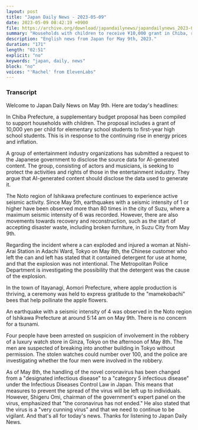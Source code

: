 ```yaml
---
layout: post
title: "Japan Daily News - 2023-05-09"
date: 2023-05-09 08:42:19 +0900
file: https://archive.org/download/japandailynews/japandailynews_2023-05-09.mp3
summary: "Households with children to receive ¥10,000 grant in Chiba, requests made to disclose source data for AI-generated content, & more…"
description: "English news from Japan for May 9th, 2023."
duration: "171"
length: "02:51"
explicit: "no"
keywords: "japan, daily, news"
block: "no"
voices: "'Rachel' from ElevenLabs"
---
```


### Transcript

Welcome to Japan Daily News on May 9th. Here are today's headlines:

In Chiba Prefecture, a supplementary budget proposal has been compiled to support households with children. The proposal includes a grant of 10,000 yen per child for elementary school students to first-year high school students. This is in response to the continuing rise in energy prices and inflation. 

A group of entertainment industry organizations has submitted a request to the Japanese government to disclose the source data for AI-generated content. The group, consisting of actors and musicians, is seeking to protect the activities and rights of those in the entertainment industry. They argue that AI-generated content should disclose the data used to generate it.

The Noto region of Ishikawa prefecture continues to experience active seismic activity. Since May 5th, earthquakes with a seismic intensity of 1 or higher have been observed more than 80 times in the city of Suzu, where a maximum seismic intensity of 6 was recorded. However, there are also movements towards recovery and reconstruction, such as the start of accepting disaster waste, including broken furniture, in Suzu City from May 9th.

Regarding the incident where a can exploded and injured a woman at Nishi-Arai Station in Adachi Ward, Tokyo on May 8th, the Chinese customer who left the can and left has stated that it contained detergent for use at home, and that the explosion was not intentional. The Metropolitan Police Department is investigating the possibility that the detergent was the cause of the explosion.

In the town of Itayanagi, Aomori Prefecture, where apple production is thriving, a ceremony was held to express gratitude to the "mamekobachi" bees that help pollinate the apple flowers. 

An earthquake with a seismic intensity of 4 was observed in the Noto region of Ishikawa Prefecture at around 5:14 am on May 9th. There is no concern for a tsunami.

Four people have been arrested on suspicion of involvement in the robbery of a luxury watch store in Ginza, Tokyo on the afternoon of May 8th. The men are suspected of breaking into another building in Tokyo without permission. The stolen watches could number over 100, and the police are investigating whether the four men were involved in the robbery.

As of May 8th, the handling of the novel coronavirus has been changed from a "designated infectious disease" to a "category 5 infectious disease" under the Infectious Diseases Control Law in Japan. This means that measures to prevent the spread of the virus will be left up to individuals. However, Shigeru Omi, chairman of the government's expert panel on the virus, emphasized that "the coronavirus has not ended." He also stated that the virus is a "very cunning virus" and that we need to continue to be vigilant. And that's all for today's news. Thanks for listening to Japan Daily News.

